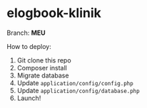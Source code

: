 # elogbook-klinik

Branch: **MEU**

How to deploy:

  1. Git clone this repo
  2. Composer install
  3. Migrate database
  4. Update `application/config/config.php`
  5. Update `application/config/database.php`
  6. Launch!

